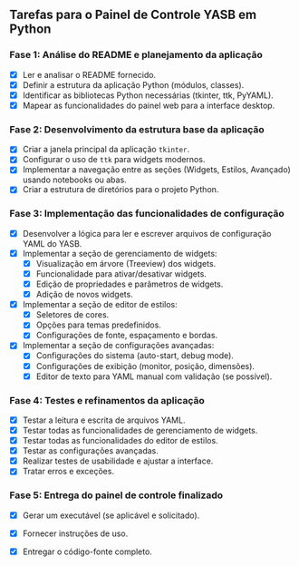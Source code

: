 ## Tarefas para o Painel de Controle YASB em Python

### Fase 1: Análise do README e planejamento da aplicação
- [x] Ler e analisar o README fornecido.
- [x] Definir a estrutura da aplicação Python (módulos, classes).
- [x] Identificar as bibliotecas Python necessárias (tkinter, ttk, PyYAML).
- [x] Mapear as funcionalidades do painel web para a interface desktop.

### Fase 2: Desenvolvimento da estrutura base da aplicação
- [x] Criar a janela principal da aplicação `tkinter`.
- [x] Configurar o uso de `ttk` para widgets modernos.
- [x] Implementar a navegação entre as seções (Widgets, Estilos, Avançado) usando notebooks ou abas.
- [x] Criar a estrutura de diretórios para o projeto Python.

### Fase 3: Implementação das funcionalidades de configuração
- [x] Desenvolver a lógica para ler e escrever arquivos de configuração YAML do YASB.
- [x] Implementar a seção de gerenciamento de widgets:
    - [x] Visualização em árvore (Treeview) dos widgets.
    - [x] Funcionalidade para ativar/desativar widgets.
    - [x] Edição de propriedades e parâmetros de widgets.
    - [x] Adição de novos widgets.
- [x] Implementar a seção de editor de estilos:
    - [x] Seletores de cores.
    - [x] Opções para temas predefinidos.
    - [x] Configurações de fonte, espaçamento e bordas.
- [x] Implementar a seção de configurações avançadas:
    - [x] Configurações do sistema (auto-start, debug mode).
    - [x] Configurações de exibição (monitor, posição, dimensões).
    - [x] Editor de texto para YAML manual com validação (se possível).

### Fase 4: Testes e refinamentos da aplicação
- [x] Testar a leitura e escrita de arquivos YAML.
- [x] Testar todas as funcionalidades de gerenciamento de widgets.
- [x] Testar todas as funcionalidades do editor de estilos.
- [x] Testar as configurações avançadas.
- [x] Realizar testes de usabilidade e ajustar a interface.
- [x] Tratar erros e exceções.

### Fase 5: Entrega do painel de controle finalizado
- [x] Gerar um executável (se aplicável e solicitado).
- [x] Fornecer instruções de uso.
- [x] Entregar o código-fonte completo.

